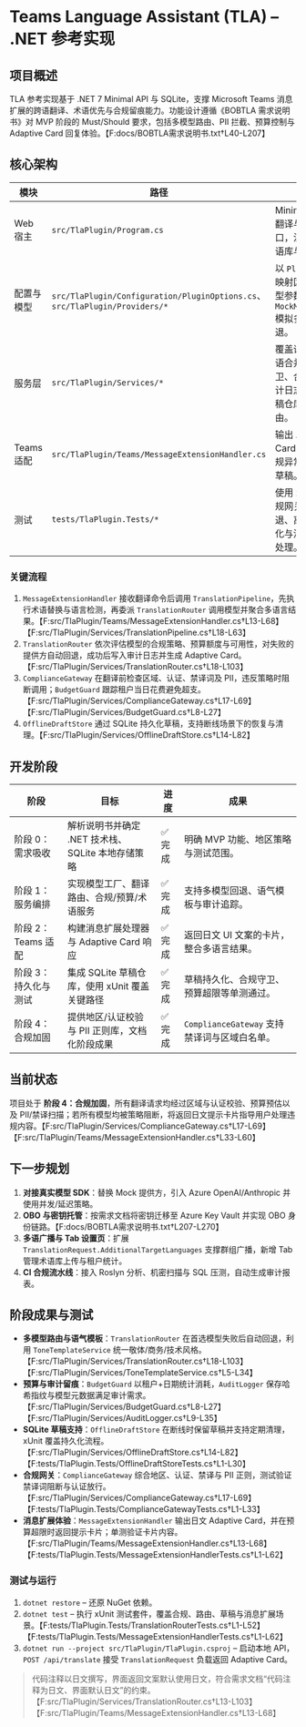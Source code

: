 # Teams Language Assistant (TLA) – .NET 参考实现

## 项目概述
TLA 参考实现基于 .NET 7 Minimal API 与 SQLite，支撑 Microsoft Teams 消息扩展的跨语翻译、术语优先与合规留痕能力。功能设计遵循《BOBTLA 需求说明书》对 MVP 阶段的 Must/Should 要求，包括多模型路由、PII 拦截、预算控制与 Adaptive Card 回复体验。【F:docs/BOBTLA需求说明书.txt†L40-L207】

## 核心架构
| 模块 | 路径 | 说明 |
| --- | --- | --- |
| Web 宿主 | `src/TlaPlugin/Program.cs` | Minimal API 启动翻译与离线草稿接口，注入配置、术语库与模型工厂。 |
| 配置与模型 | `src/TlaPlugin/Configuration/PluginOptions.cs`、`src/TlaPlugin/Providers/*` | 以 `PluginOptions` 映射区域策略与模型参数；`MockModelProvider` 模拟多提供方与回退。 |
| 服务层 | `src/TlaPlugin/Services/*` | 覆盖语言检测、术语合并、预算守卫、合规网关、审计日志、SQLite 草稿仓库及翻译路由。 |
| Teams 适配 | `src/TlaPlugin/Teams/MessageExtensionHandler.cs` | 输出 Adaptive Card、处理预算/合规异常、保存离线草稿。 |
| 测试 | `tests/TlaPlugin.Tests/*` | 使用 xUnit 验证合规网关、路由回退、离线草稿持久化与消息扩展错误处理。 |

### 关键流程
1. `MessageExtensionHandler` 接收翻译命令后调用 `TranslationPipeline`，先执行术语替换与语言检测，再委派 `TranslationRouter` 调用模型并聚合多语言结果。【F:src/TlaPlugin/Teams/MessageExtensionHandler.cs†L13-L68】【F:src/TlaPlugin/Services/TranslationPipeline.cs†L18-L63】
2. `TranslationRouter` 依次评估模型的合规策略、预算额度与可用性，对失败的提供方自动回退，成功后写入审计日志并生成 Adaptive Card。【F:src/TlaPlugin/Services/TranslationRouter.cs†L18-L103】
3. `ComplianceGateway` 在翻译前检查区域、认证、禁译词及 PII，违反策略时阻断调用；`BudgetGuard` 跟踪租户当日花费避免超支。【F:src/TlaPlugin/Services/ComplianceGateway.cs†L17-L69】【F:src/TlaPlugin/Services/BudgetGuard.cs†L8-L27】
4. `OfflineDraftStore` 通过 SQLite 持久化草稿，支持断线场景下的恢复与清理。【F:src/TlaPlugin/Services/OfflineDraftStore.cs†L14-L82】

## 开发阶段
| 阶段 | 目标 | 进度 | 成果 |
| --- | --- | --- | --- |
| 阶段 0：需求吸收 | 解析说明书并确定 .NET 技术栈、SQLite 本地存储策略 | ✅ 完成 | 明确 MVP 功能、地区策略与测试范围。 |
| 阶段 1：服务编排 | 实现模型工厂、翻译路由、合规/预算/术语服务 | ✅ 完成 | 支持多模型回退、语气模板与审计追踪。 |
| 阶段 2：Teams 适配 | 构建消息扩展处理器与 Adaptive Card 响应 | ✅ 完成 | 返回日文 UI 文案的卡片，整合多语言结果。 |
| 阶段 3：持久化与测试 | 集成 SQLite 草稿仓库，使用 xUnit 覆盖关键路径 | ✅ 完成 | 草稿持久化、合规守卫、预算超限等单测通过。 |
| 阶段 4：合规加固 | 提供地区/认证校验与 PII 正则库，文档化阶段成果 | ✅ 完成 | `ComplianceGateway` 支持禁译词与区域白名单。 |

## 当前状态
项目处于 **阶段 4：合规加固**，所有翻译请求均经过区域与认证校验、预算预估以及 PII/禁译扫描；若所有模型均被策略阻断，将返回日文提示卡片指导用户处理违规内容。【F:src/TlaPlugin/Services/ComplianceGateway.cs†L17-L69】【F:src/TlaPlugin/Teams/MessageExtensionHandler.cs†L33-L60】

## 下一步规划
1. **对接真实模型 SDK**：替换 Mock 提供方，引入 Azure OpenAI/Anthropic 并使用并发/延迟策略。 
2. **OBO 与密钥托管**：按需求文档将密钥迁移至 Azure Key Vault 并实现 OBO 身份链路。【F:docs/BOBTLA需求说明书.txt†L207-L270】
3. **多语广播与 Tab 设置页**：扩展 `TranslationRequest.AdditionalTargetLanguages` 支撑群组广播，新增 Tab 管理术语库上传与租户统计。 
4. **CI 合规流水线**：接入 Roslyn 分析、机密扫描与 SQL 压测，自动生成审计报表。

## 阶段成果与测试
- **多模型路由与语气模板**：`TranslationRouter` 在首选模型失败后自动回退，利用 `ToneTemplateService` 统一敬体/商务/技术风格。【F:src/TlaPlugin/Services/TranslationRouter.cs†L18-L103】【F:src/TlaPlugin/Services/ToneTemplateService.cs†L5-L34】
- **预算与审计留痕**：`BudgetGuard` 以租户+日期统计消耗，`AuditLogger` 保存哈希指纹与模型元数据满足审计需求。【F:src/TlaPlugin/Services/BudgetGuard.cs†L8-L27】【F:src/TlaPlugin/Services/AuditLogger.cs†L9-L35】
- **SQLite 草稿支持**：`OfflineDraftStore` 在断线时保留草稿并支持定期清理，xUnit 覆盖持久化流程。【F:src/TlaPlugin/Services/OfflineDraftStore.cs†L14-L82】【F:tests/TlaPlugin.Tests/OfflineDraftStoreTests.cs†L1-L30】
- **合规网关**：`ComplianceGateway` 综合地区、认证、禁译与 PII 正则，测试验证禁译词阻断与认证放行。【F:src/TlaPlugin/Services/ComplianceGateway.cs†L17-L69】【F:tests/TlaPlugin.Tests/ComplianceGatewayTests.cs†L1-L33】
- **消息扩展体验**：`MessageExtensionHandler` 输出日文 Adaptive Card，并在预算超限时返回提示卡片；单测验证卡片内容。【F:src/TlaPlugin/Teams/MessageExtensionHandler.cs†L13-L68】【F:tests/TlaPlugin.Tests/MessageExtensionHandlerTests.cs†L1-L62】

### 测试与运行
1. `dotnet restore` – 还原 NuGet 依赖。 
2. `dotnet test` – 执行 xUnit 测试套件，覆盖合规、路由、草稿与消息扩展场景。【F:tests/TlaPlugin.Tests/TranslationRouterTests.cs†L1-L52】【F:tests/TlaPlugin.Tests/MessageExtensionHandlerTests.cs†L1-L62】
3. `dotnet run --project src/TlaPlugin/TlaPlugin.csproj` – 启动本地 API，`POST /api/translate` 接受 `TranslationRequest` 负载返回 Adaptive Card。

> 代码注释以日文撰写，界面返回文案默认使用日文，符合需求文档“代码注释为日文、界面默认日文”的约束。【F:src/TlaPlugin/Services/TranslationRouter.cs†L13-L103】【F:src/TlaPlugin/Teams/MessageExtensionHandler.cs†L13-L68】